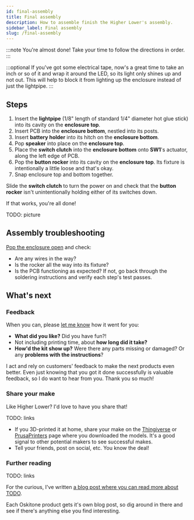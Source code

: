```yaml
---
id: final-assembly
title: Final assembly
description: How to assemble finish the Higher Lower's assembly.
sidebar_label: Final assembly
slug: /final-assembly
---
```


:::note
You're almost done! Take your time to follow the directions in order.
:::

:::optional
If you've got some electrical tape, now's a great time to take an inch or so of it and wrap it around the LED, so its light only shines up and not out. This will help to block it from lighting up the enclosure instead of just the lightpipe.
:::

## Steps

1. Insert the **lightpipe** (1/8" length of standard 1/4" diameter hot glue stick) into its cavity on the **enclosure top**.
2. Insert PCB into the **enclosure bottom**, nestled into its posts.
3. Insert **battery holder** into its hitch on the **enclosure bottom**.
4. Pop **speaker** into place on the **enclosure top**.
5. Place the **switch clutch** into the **enclosure bottom** onto **SW1**'s actuator, along the left edge of PCB.
6. Pop the **button rocker** into its cavity on the **enclosure top**. Its fixture is intentionally a little loose and that's okay.
7. Snap enclosure top and bottom together.

Slide the **switch clutch** to turn the power on and check that the **button rocker** isn't unintentionally holding either of its switches down.

If that works, you're all done!

TODO: picture

## Assembly troubleshooting

[Pop the enclosure open](opening-the-enclosure.md) and check:

- Are any wires in the way?
- Is the rocker all the way into its fixture?
- Is the PCB functioning as expected? If not, go back through the soldering instructions and verify each step's test passes.

## What's next

### Feedback

When you can, please [let me know](https://www.oskitone.com/contact) how it went for you:

- **What did you like?** Did you have fun?!
- Not including printing time, about **how long did it take?**
- **How'd the kit show up?** Were there any parts missing or damaged? Or any **problems with the instructions**?

I act and rely on customers' feedback to make the next products even better. Even just knowing that you got it done successfully is valuable feedback, so I do want to hear from you. Thank you so much!

### Share your make

Like Higher Lower? I'd love to have you share that!

TODO: links

- If you 3D-printed it at home, share your make on the [Thingiverse](TODO) or [PrusaPrinters](TODO) page where you downloaded the models. It's a good signal to other potential makers to see successful makes.
- Tell your friends, post on social, etc. You know the deal!

### Further reading

TODO: links

For the curious, I've written [a blog post where you can read more about TODO](TODO).

Each Oskitone product gets it's own blog post, so dig around in there and see if there's anything else you find interesting.
